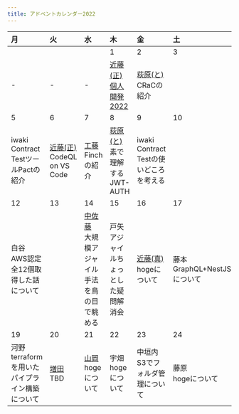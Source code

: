 ```yaml
---
title: アドベントカレンダー2022
---
```


| 月 | 火 | 水 | 木 | 金 | 土 | 日 |
|:--|:--|:--|:--|:--|:--|:--|
|  |  |  | 1 | 2 | 3 | 4 |
| - | - | - | [近藤(正)](/authors/masahiro-kondo/)<br>[個人開発2022](/blogs/2022/12/01/personal-development-2022/) | [荻原(と)](/authors/toshio-ogiwara/)<br>CRaCの紹介 |  | [庄司](/authors/shigeki-shoji/)<br>JJUG CCC Fall 2022について |
| 5 | 6 | 7 | 8 | 9 | 10 | 11 |
| iwaki<br>Contract TestツールPactの紹介 | [近藤(正)](/authors/masahiro-kondo/)<br>CodeQL on VS Code | [工藤](/authors/noboru-kudo/)<br>Finchの紹介 | [荻原(と)](/authors/toshio-ogiwara/)<br>素で理解するJWT-AUTH | iwaki<br>Contract Testの使いどころを考える |  | 山岸<br>middyjsについて |
| 12| 13 | 14 | 15 | 16 | 17 | 18 |
| 白谷<br>AWS認定全12個取得した話について |   | [中佐藤](/authors/makiko-nakasato/)<br>大規模アジャイル手法を鳥の目で眺める | 戸矢<br>アジャイルちょっとした疑問解消会| [近藤(真)](/authors/masafumi-kondo/)<br>hogeについて | 藤本<br>GraphQL+NestJSについて | [工藤](/authors/noboru-kudo/)<br>Nuxt3ハイブリッドレンダリングについて |
| 19 | 20 | 21 | 22 | 23 | 24 | 25 |
| 河野<br>terraformを用いたパイプライン構築について | [増田](/authors/yuta-masuda/)<br>TBD  | [山岡](/authors/toshio-yamaoka/)<br>hogeについて | 宇畑<br>hogeについて | 中垣内<br>S3でフォルダ管理について | 藤原<br>hogeについて | 塩田<br>【T.B.D.】Spring Boot 3.0 で何が変わった？ |
